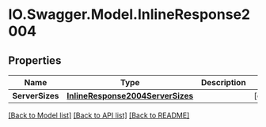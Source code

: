 # IO.Swagger.Model.InlineResponse2004
## Properties

Name | Type | Description | Notes
------------ | ------------- | ------------- | -------------
**ServerSizes** | [**InlineResponse2004ServerSizes**](InlineResponse2004ServerSizes.md) |  | [optional] 

[[Back to Model list]](../README.md#documentation-for-models) [[Back to API list]](../README.md#documentation-for-api-endpoints) [[Back to README]](../README.md)

